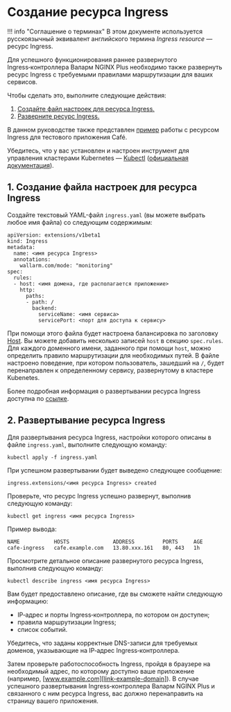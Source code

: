 [link-kubectl-website]:             https://kubernetes.io/docs/reference/kubectl/overview/
[link-kubectl-docs]:                https://kubernetes.io/docs/tasks/tools/install-kubectl/
[link-host-header]:                 https://tools.ietf.org/html/rfc7230#section-5.4
[link-ingress-docs]:                https://kubernetes.io/docs/concepts/services-networking/ingress/
[link-example-domain]:              https://www.example.com/
[anchor1]:      #1-создание-файла-настроек-для-ресурса-ingress
[anchor2]:      #2-развертывание-ресурса-ingress
[link-next-chapter]:        wallarm-services-check.md
[link-previous-chapter]:    deploy.md

#   Создание ресурса Ingress
    
!!! info "Соглашение о терминах"
    В этом документе используется русскоязычный эквивалент английского термина *Ingress resource* — ресурс Ingress.

Для успешного функционирования раннее развернутого Ingress‑контроллера Валарм NGINX Plus необходимо также развернуть ресурс Ingress с требуемыми правилами маршрутизации для ваших сервисов. 

Чтобы сделать это, выполните следующие действия:
1.  [Создайте файл настроек для ресурса Ingress.][anchor1]
2.  [Разверните ресурс Ingress.][anchor2]

В данном руководстве также представлен [пример][link-next-chapter] работы с ресурсом Ingress для тестового приложения Café.

Убедитесь, что у вас установлен и настроен инструмент для управления кластерами Kubernetes — [Kubectl][link-kubectl-website] ([официальная документация][link-kubectl-docs]).

##  1.  Создание файла настроек для ресурса Ingress

Создайте текстовый YAML-файл `ingress.yaml` (вы можете выбрать любое имя файла) со следующим содержимым:

```
apiVersion: extensions/v1beta1
kind: Ingress
metadata:
  name: <имя ресурса Ingress>
  annotations:
    wallarm.com/mode: "monitoring"
spec:
  rules:
  - host: <имя домена, где располагается приложение>
    http:
      paths:
      - path: /
        backend:
          serviceName: <имя сервиса>
          servicePort: <порт для доступа к сервису>
```

При помощи этого файла будет настроена балансировка по заголовку [Host][link-host-header]. Вы можете добавить несколько записей `host` в секцию `spec.rules`. Для каждого доменного имени, заданного при помощи `host`, можно определить правило маршрутизации для необходимых путей. В файле настроено поведение, при котором пользователь, зашедший на `/`, будет перенаправлен к определенному сервису, развернутому в кластере Kubenetes.

Более подробная информация о развертывании ресурса Ingress доступна по [ссылке][link-ingress-docs].

##  2.  Развертывание ресурса Ingress

Для развертывания ресурса Ingress, настройки которого описаны в файле `ingress.yaml`,  выполните следующую команду:

```
kubectl apply -f ingress.yaml
```

При успешном развертывании будет выведено следующее сообщение:

```
ingress.extensions/<имя ресурса Ingress> created
```

Проверьте, что ресурс Ingress успешно развернут, выполнив следующую команду:

```
kubectl get ingress <имя ресурса Ingress>
```

Пример вывода:

```
NAME           HOSTS              ADDRESS         PORTS     AGE
cafe-ingress   cafe.example.com   13.80.xxx.161   80, 443   1h
```

Просмотрите детальное описание развернутого ресурса Ingress, выполнив следующую команду:

```
kubectl describe ingress <имя ресурса Ingress>
```

Вам будет предоставлено описание, где вы сможете найти следующую информацию:
*   IP‑адрес и порты Ingress‑контроллера, по котором он доступен;
*   правила маршрутизации Ingress;
*   список событий.

Убедитесь, что заданы корректные DNS-записи для требуемых доменов, указывающие на IP‑адрес Ingress‑контроллера.

Затем проверьте работоспособность Ingress, пройдя в браузере на необходимый адрес, по которому доступно ваше приложение (например, [www.example.com][link-example-domain]). В случае успешного развертывания Ingress‑контроллера Валарм NGINX Plus и связанного с ним ресурса Ingress, вас должно перенаправить на страницу вашего приложения.
